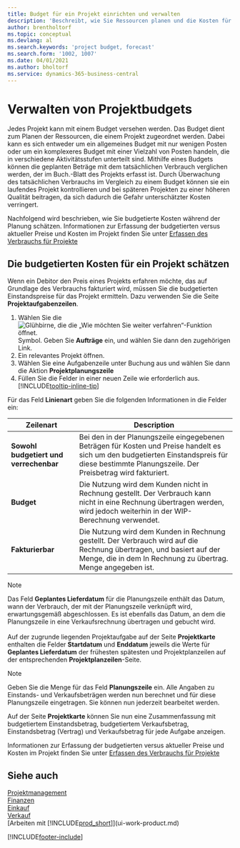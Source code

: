 ```yaml
---
title: Budget für ein Projekt einrichten und verwalten
description: 'Beschreibt, wie Sie Ressourcen planen und die Kosten für ein Projekt durch das Einrichten eines Budgets für jedes Projekt prognostizieren und steuern.'
author: brentholtorf
ms.topic: conceptual
ms.devlang: al
ms.search.keywords: 'project budget, forecast'
ms.search.form: '1002, 1007'
ms.date: 04/01/2021
ms.author: bholtorf
ms.service: dynamics-365-business-central
---
```

# Verwalten von Projektbudgets

Jedes Projekt kann mit einem Budget versehen werden. Das Budget dient zum Planen der Ressourcen, die einem Projekt zugeordnet werden. Dabei kann es sich entweder um ein allgemeines Budget mit nur wenigen Posten oder um ein komplexeres Budget mit einer Vielzahl von Posten handeln, die in verschiedene Aktivitätsstufen unterteilt sind. Mithilfe eines Budgets können die geplanten Beträge mit dem tatsächlichen Verbrauch verglichen werden, der im Buch.-Blatt des Projekts erfasst ist. Durch Überwachung des tatsächlichen Verbrauchs im Vergleich zu einem Budget können sie ein laufendes Projekt kontrollieren und bei späteren Projekten zu einer höheren Qualität beitragen, da sich dadurch die Gefahr unterschätzter Kosten verringert.

Nachfolgend wird beschrieben, wie Sie budgetierte Kosten während der Planung schätzen. Informationen zur Erfassung der budgetierten versus aktueller Preise und Kosten im Projekt finden Sie unter [Erfassen des Verbrauchs für Projekte](projects-how-record-job-usage.md)  

## <a name="JobBudgetCosts"></a> Die budgetierten Kosten für ein Projekt schätzen
Wenn ein Debitor den Preis eines Projekts erfahren möchte, das auf Grundlage des Verbrauchs fakturiert wird, müssen Sie die budgetierten Einstandspreise für das Projekt ermitteln. Dazu verwenden Sie die Seite **Projektaufgabenzeilen**.

1. Wählen Sie die ![Glühbirne, die die „Wie möchten Sie weiter verfahren“-Funktion öffnet.](media/ui-search/search_small.png "Tell me-Funktion") Symbol. Geben Sie **Aufträge** ein, und wählen Sie dann den zugehörigen Link.  
2. Ein relevantes Projekt öffnen.
3. Wählen Sie eine Aufgabenzeile unter Buchung aus und wählen Sie dann die Aktion **Projektplanungszeile**
4. Füllen Sie die Felder in einer neuen Zeile wie erforderlich aus. [!INCLUDE[tooltip-inline-tip](includes/tooltip-inline-tip_md.md)]   

Für das Feld **Linienart** geben Sie die folgenden Informationen in die Felder ein:  

| Zeilenart | Description |
| --- | --- |
| **Sowohl budgetiert und verrechenbar** |Bei den in der Planungszeile eingegebenen Beträgen für Kosten und Preise handelt es sich um den budgetierten Einstandspreis für diese bestimmte Planungszeile. Der Preisbetrag wird fakturiert. |
| **Budget** |Die Nutzung wird dem Kunden nicht in Rechnung gestellt. Der Verbrauch kann nicht in eine Rechnung übertragen werden, wird jedoch weiterhin in der WIP-Berechnung verwendet. |
| **Fakturierbar** |Die Nutzung wird dem Kunden in Rechnung gestellt. Der Verbrauch wird auf die Rechnung übertragen, und basiert auf der Menge, die in dem In Rechnung zu übertrag. Menge angegeben ist. |

> [!NOTE]  
> Das Feld **Geplantes Lieferdatum** für die Planungszeile enthält das Datum, wann der Verbrauch, der mit der Planungszeile verknüpft wird, erwartungsgemäß abgeschlossen. Es ist ebenfalls das Datum, an dem die Planungszeile in eine Verkaufsrechnung übertragen und gebucht wird. <br /><br /> Auf der zugrunde liegenden Projektaufgabe auf der Seite **Projektkarte** enthalten die Felder **Startdatum** und **Enddatum** jeweils die Werte für **Geplantes Lieferdatum** der frühesten spätesten und Projektplanzeilen auf der entsprechenden **Projektplanzeilen**-Seite.

> [!NOTE]  
>   Geben Sie die Menge für das Feld **Planungszeile** ein. Alle Angaben zu Einstands- und Verkaufsbeträgen werden nun berechnet und für diese Planungszeile eingetragen. Sie können nun jederzeit bearbeitet werden.

Auf der Seite **Projektkarte** können Sie nun eine Zusammenfassung mit budgetiertem Einstandsbetrag, budgetiertem Verkaufsbetrag, Einstandsbetrag (Vertrag) und Verkaufsbetrag für jede Aufgabe anzeigen.

Informationen zur Erfassung der budgetierten versus aktueller Preise und Kosten im Projekt finden Sie unter [Erfassen des Verbrauchs für Projekte](projects-how-record-job-usage.md)

## Siehe auch 

[Projektmanagement](projects-manage-projects.md)  
[Finanzen](finance.md)  
[Einkauf](purchasing-manage-purchasing.md)  
[Verkauf](sales-manage-sales.md)  
[Arbeiten mit [!INCLUDE[prod_short](includes/prod_short.md)]](ui-work-product.md)  


[!INCLUDE[footer-include](includes/footer-banner.md)]

